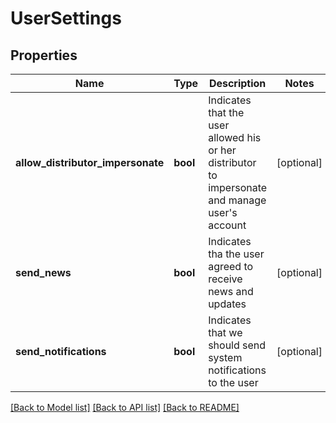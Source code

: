 # UserSettings

## Properties
Name | Type | Description | Notes
------------ | ------------- | ------------- | -------------
**allow_distributor_impersonate** | **bool** | Indicates that the user allowed his or her distributor to impersonate and manage user&#39;s account | [optional] 
**send_news** | **bool** | Indicates tha the user agreed to receive news and updates | [optional] 
**send_notifications** | **bool** | Indicates that we should send system notifications to the user | [optional] 

[[Back to Model list]](../README.md#documentation-for-models) [[Back to API list]](../README.md#documentation-for-api-endpoints) [[Back to README]](../README.md)


